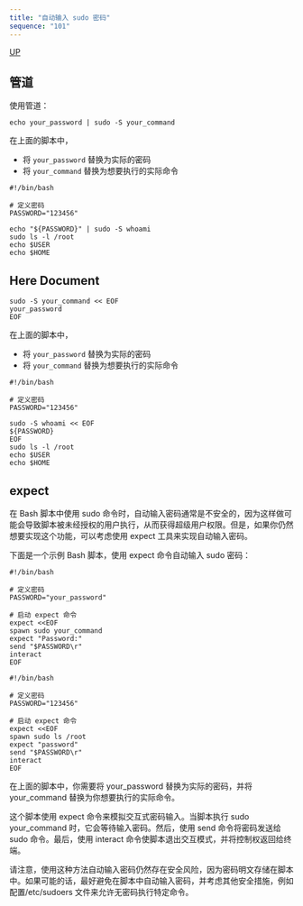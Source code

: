 ```yaml
---
title: "自动输入 sudo 密码"
sequence: "101"
---
```


[UP](/bash.html)


## 管道

使用管道：

```text
echo your_password | sudo -S your_command
```

在上面的脚本中，

- 将 `your_password` 替换为实际的密码
- 将 `your_command` 替换为想要执行的实际命令

```text
#!/bin/bash

# 定义密码
PASSWORD="123456"

echo "${PASSWORD}" | sudo -S whoami
sudo ls -l /root
echo $USER
echo $HOME
```

## Here Document

```text
sudo -S your_command << EOF 
your_password 
EOF
```

在上面的脚本中，

- 将 `your_password` 替换为实际的密码
- 将 `your_command` 替换为想要执行的实际命令

```text
#!/bin/bash

# 定义密码
PASSWORD="123456"

sudo -S whoami << EOF
${PASSWORD}
EOF
sudo ls -l /root
echo $USER
echo $HOME
```

## expect

在 Bash 脚本中使用 sudo 命令时，自动输入密码通常是不安全的，因为这样做可能会导致脚本被未经授权的用户执行，从而获得超级用户权限。但是，如果你仍然想要实现这个功能，可以考虑使用 expect 工具来实现自动输入密码。

下面是一个示例 Bash 脚本，使用 expect 命令自动输入 sudo 密码：

```text
#!/bin/bash

# 定义密码
PASSWORD="your_password"

# 启动 expect 命令
expect <<EOF
spawn sudo your_command
expect "Password:"
send "$PASSWORD\r"
interact
EOF
```

```text
#!/bin/bash

# 定义密码
PASSWORD="123456"

# 启动 expect 命令
expect <<EOF
spawn sudo ls /root
expect "password"
send "$PASSWORD\r"
interact
EOF
```

在上面的脚本中，你需要将 your_password 替换为实际的密码，并将 your_command 替换为你想要执行的实际命令。

这个脚本使用 expect 命令来模拟交互式密码输入。当脚本执行 sudo your_command 时，它会等待输入密码。然后，使用 send 命令将密码发送给 sudo 命令。最后，使用 interact 命令使脚本退出交互模式，并将控制权返回给终端。

请注意，使用这种方法自动输入密码仍然存在安全风险，因为密码明文存储在脚本中。如果可能的话，最好避免在脚本中自动输入密码，并考虑其他安全措施，例如配置/etc/sudoers 文件来允许无密码执行特定命令。
